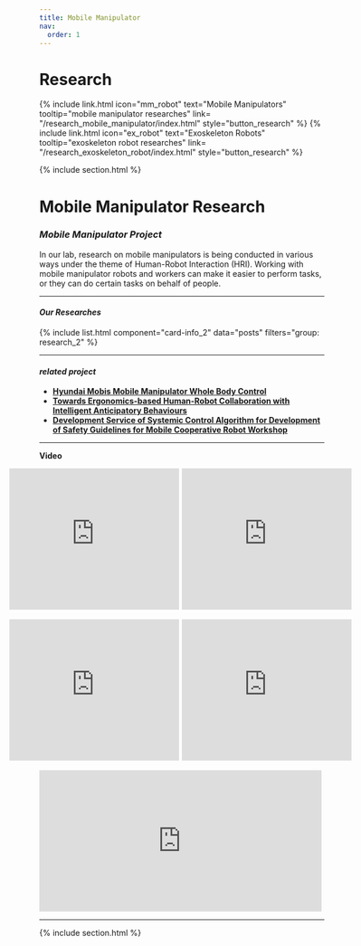 ```yaml
---
title: Mobile Manipulator
nav:
  order: 1
---
```








# **Research**


<div style="display: flex; justify-content: center; gap: 10px;">
{%
  include link.html
  icon="mm_robot"
  text="Mobile Manipulators"
  tooltip="mobile manipulator researches"
  link= "/research_mobile_manipulator/index.html"
  style="button_research"
%}
{%
  include link.html
  icon="ex_robot"
  text="Exoskeleton Robots"
  tooltip="exoskeleton robot researches"
  link= "/research_exoskeleton_robot/index.html"
  style="button_research"
%}
</div>


{% include section.html %}
  
  
  
# <i class="fas fa-crosshairs"></i> **Mobile Manipulator Research**

### *Mobile Manipulator Project*
In our lab, research on mobile manipulators is being conducted in various ways under the theme of Human-Robot Interaction (HRI).
Working with mobile manipulator robots and workers can make it easier to perform tasks, or they can do certain tasks on behalf of people.


***
   
#### <i class="fas fa-archive"></i> *Our Researches*       
{% include list.html 
component="card-info_2"
data="posts" 
filters="group: research_2" %}   



***


#### <i class="fas fa-code-branch"></i> *related project*     
- **[Hyundai Mobis Mobile Manipulator Whole Body Control](http://harco.hanyang.ac.kr/2022/08/01/project_Mobis_MobileManipulator.html)**    
- **[Towards Ergonomics-based Human-Robot Collaboration with Intelligent Anticipatory Behaviours](http://harco.hanyang.ac.kr/2022/03/01/project_nrf_youngresearcher.html)**     
- **[Development Service of Systemic Control Algorithm for Development of Safety Guidelines for Mobile Cooperative Robot Workshop](http://harco.hanyang.ac.kr/2022/10/13/project-dgist_safety_guidline.html)**   


***   


**<i class="fas fa-play-circle"></i> Video**
<div style="display: flex; justify-content: center; align-items: center;">
  <iframe style="margin-right: 5px;" width="560px" height="250px" src="https://www.youtube.com/embed/12tnYEWIdBU?si=FCwyqAGEptLSKrpN" title="YouTube video player" frameborder="0" allow="accelerometer; autoplay; clipboard-write; encrypted-media; gyroscope; picture-in-picture; web-share" allowfullscreen></iframe>

  <iframe style="margin-right: 5px;" width="560px" height="250px" src="https://www.youtube.com/embed/tbAxV0X7J8Y?si=QYmtPkf4pWnffHX7" title="YouTube video player" frameborder="0" allow="accelerometer; autoplay; clipboard-write; encrypted-media; gyroscope; picture-in-picture; web-share" allowfullscreen></iframe>
</div>
<br>
<div style="display: flex; justify-content: center; align-items: center;">
  <iframe style="margin-right: 5px;" width="560px" height="250px" src="https://www.youtube.com/embed/du7GNPTimVU?si=CHxjqqmYRUtsvgsD" title="YouTube video player" frameborder="0" allow="accelerometer; autoplay; clipboard-write; encrypted-media; gyroscope; picture-in-picture; web-share" allowfullscreen></iframe>

  <iframe style="margin-right: 5px;" width="560px" height="250px" src="https://www.youtube.com/embed/2YAs6gu24dk?si=GKj_Jwf6nxGb08cx" title="YouTube video player" frameborder="0" allow="accelerometer; autoplay; clipboard-write; encrypted-media; gyroscope; picture-in-picture; web-share" allowfullscreen></iframe>
</div>
<br>
<div style="display: flex; justify-content: center; align-items: center;">
  <iframe style="margin-right: 5px;" width="560px" height="250px" src="https://www.youtube.com/embed/0ccDCx7WnF4?si=pDPY-I-4sX4fPjjY" title="YouTube video player" frameborder="0" allow="accelerometer; autoplay; clipboard-write; encrypted-media; gyroscope; picture-in-picture; web-share" allowfullscreen></iframe>
</div>


***













{% include section.html %}








